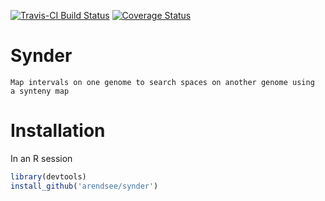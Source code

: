 [![Travis-CI Build Status](https://travis-ci.org/arendsee/synder.svg?branch=master)](https://travis-ci.org/arendsee/synder)
[![Coverage Status](https://img.shields.io/codecov/c/github/arendsee/synder/master.svg)](https://codecov.io/github/arendsee/synder?branch=master)


# Synder

    Map intervals on one genome to search spaces on another genome using
    a synteny map

# Installation

In an R session
``` R
library(devtools)
install_github('arendsee/synder')
```
